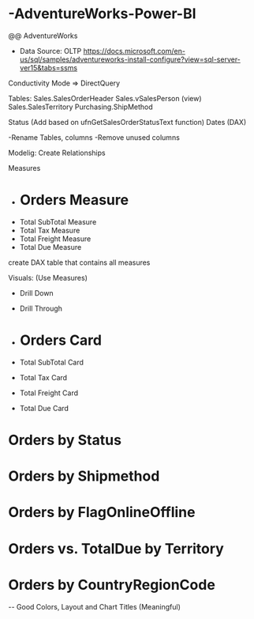 # -AdventureWorks-Power-BI

@@ AdventureWorks
- Data Source: OLTP
https://docs.microsoft.com/en-us/sql/samples/adventureworks-install-configure?view=sql-server-ver15&tabs=ssms

Conductivity Mode => DirectQuery

Tables:
Sales.SalesOrderHeader 
Sales.vSalesPerson (view)  
Sales.SalesTerritory 
Purchasing.ShipMethod 

Status (Add based on ufnGetSalesOrderStatusText function)
Dates (DAX) 

-Rename Tables, columns
-Remove unused columns 

Modelig:
Create Relationships 

Measures
- # Orders Measure 
- Total SubTotal Measure 
- Total Tax Measure 
- Total Freight Measure 
- Total Due Measure  

create DAX table that contains all measures 

Visuals: (Use Measures)

- Drill Down  
- Drill Through 


- # Orders Card
- Total SubTotal Card    
- Total Tax Card        
- Total Freight Card    
- Total Due Card        
 
# Orders by Status        
# Orders by Shipmethod   
# Orders by FlagOnlineOffline 
# Orders vs. TotalDue by Territory
# Orders by CountryRegionCode

-- Good Colors, Layout and Chart Titles (Meaningful)
